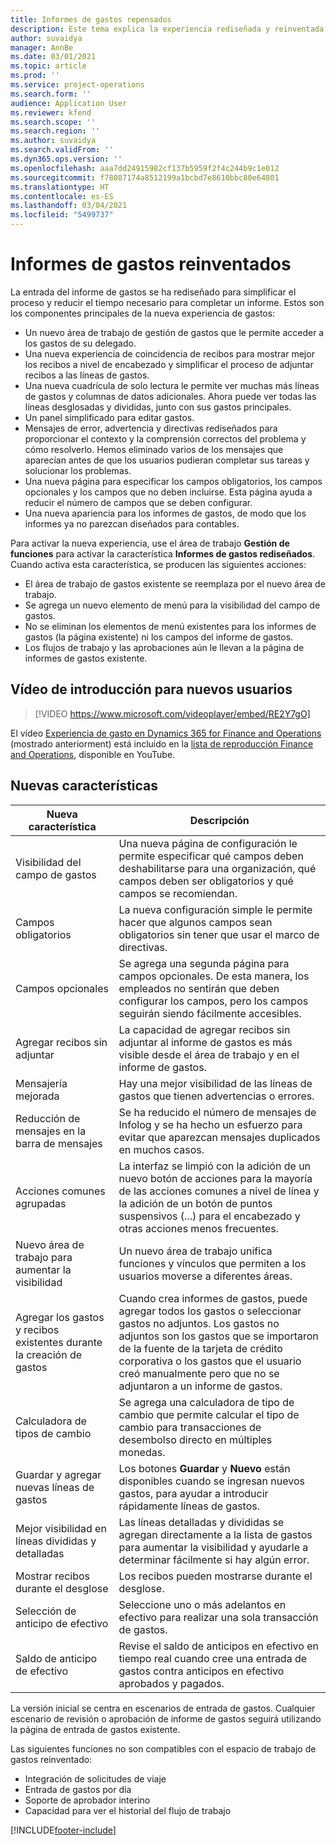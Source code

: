 ```yaml
---
title: Informes de gastos repensados
description: Este tema explica la experiencia rediseñada y reinventada para la entrada del informe de gastos.
author: suvaidya
manager: AnnBe
ms.date: 03/01/2021
ms.topic: article
ms.prod: ''
ms.service: project-operations
ms.search.form: ''
audience: Application User
ms.reviewer: kfend
ms.search.scope: ''
ms.search.region: ''
ms.author: suvaidya
ms.search.validFrom: ''
ms.dyn365.ops.version: ''
ms.openlocfilehash: aaa7dd24915982cf137b5959f2f4c244b9c1e012
ms.sourcegitcommit: f78087174a8512199a1bcbd7e8610bbc80e64801
ms.translationtype: HT
ms.contentlocale: es-ES
ms.lasthandoff: 03/04/2021
ms.locfileid: "5499737"
---
```

# <a name="expense-reports-reimagined"></a>Informes de gastos reinventados

La entrada del informe de gastos se ha rediseñado para simplificar el proceso y reducir el tiempo necesario para completar un informe. Estos son los componentes principales de la nueva experiencia de gastos:

- Un nuevo área de trabajo de gestión de gastos que le permite acceder a los gastos de su delegado.
- Una nueva experiencia de coincidencia de recibos para mostrar mejor los recibos a nivel de encabezado y simplificar el proceso de adjuntar recibos a las líneas de gastos.
- Una nueva cuadrícula de solo lectura le permite ver muchas más líneas de gastos y columnas de datos adicionales. Ahora puede ver todas las líneas desglosadas y divididas, junto con sus gastos principales.
- Un panel simplificado para editar gastos.
- Mensajes de error, advertencia y directivas rediseñados para proporcionar el contexto y la comprensión correctos del problema y cómo resolverlo. Hemos eliminado varios de los mensajes que aparecían antes de que los usuarios pudieran completar sus tareas y solucionar los problemas.
- Una nueva página para especificar los campos obligatorios, los campos opcionales y los campos que no deben incluirse. Esta página ayuda a reducir el número de campos que se deben configurar.
- Una nueva apariencia para los informes de gastos, de modo que los informes ya no parezcan diseñados para contables.

Para activar la nueva experiencia, use el área de trabajo **Gestión de funciones** para activar la característica **Informes de gastos rediseñados**. Cuando activa esta característica, se producen las siguientes acciones:

- El área de trabajo de gastos existente se reemplaza por el nuevo área de trabajo.
- Se agrega un nuevo elemento de menú para la visibilidad del campo de gastos.
- No se eliminan los elementos de menú existentes para los informes de gastos (la página existente) ni los campos del informe de gastos.
- Los flujos de trabajo y las aprobaciones aún le llevan a la página de informes de gastos existente.

## <a name="getting-started-video-for-new-users"></a>Vídeo de introducción para nuevos usuarios

> [!VIDEO https://www.microsoft.com/videoplayer/embed/RE2Y7gO]

El vídeo [Experiencia de gasto en Dynamics 365 for Finance and Operations](https://youtu.be/Ocy-MsTvEE0) (mostrado anteriorment) está incluido en la [lista de reproducción Finance and Operations](https://www.youtube.com/playlist?list=PLcakwueIHoT_SYfIaPGoOhloFoCXiUSyW), disponible en YouTube.

## <a name="new-features"></a>Nuevas características

| Nueva característica | Descripción |
|---|----|
| Visibilidad del campo de gastos | Una nueva página de configuración le permite especificar qué campos deben deshabilitarse para una organización, qué campos deben ser obligatorios y qué campos se recomiendan. |
| Campos obligatorios | La nueva configuración simple le permite hacer que algunos campos sean obligatorios sin tener que usar el marco de directivas. |
| Campos opcionales | Se agrega una segunda página para campos opcionales. De esta manera, los empleados no sentirán que deben configurar los campos, pero los campos seguirán siendo fácilmente accesibles. |
| Agregar recibos sin adjuntar | La capacidad de agregar recibos sin adjuntar al informe de gastos es más visible desde el área de trabajo y en el informe de gastos. |
| Mensajería mejorada | Hay una mejor visibilidad de las líneas de gastos que tienen advertencias o errores. |
| Reducción de mensajes en la barra de mensajes| Se ha reducido el número de mensajes de Infolog y se ha hecho un esfuerzo para evitar que aparezcan mensajes duplicados en muchos casos. |
| Acciones comunes agrupadas | La interfaz se limpió con la adición de un nuevo botón de acciones para la mayoría de las acciones comunes a nivel de línea y la adición de un botón de puntos suspensivos (...) para el encabezado y otras acciones menos frecuentes. |
| Nuevo área de trabajo para aumentar la visibilidad | Un nuevo área de trabajo unifica funciones y vínculos que permiten a los usuarios moverse a diferentes áreas. |
| Agregar los gastos y recibos existentes durante la creación de gastos | Cuando crea informes de gastos, puede agregar todos los gastos o seleccionar gastos no adjuntos. Los gastos no adjuntos son los gastos que se importaron de la fuente de la tarjeta de crédito corporativa o los gastos que el usuario creó manualmente pero que no se adjuntaron a un informe de gastos.|
| Calculadora de tipos de cambio | Se agrega una calculadora de tipo de cambio que permite calcular el tipo de cambio para transacciones de desembolso directo en múltiples monedas. |
| Guardar y agregar nuevas líneas de gastos | Los botones **Guardar** y **Nuevo** están disponibles cuando se ingresan nuevos gastos, para ayudar a introducir rápidamente líneas de gastos. |
| Mejor visibilidad en líneas divididas y detalladas | Las líneas detalladas y divididas se agregan directamente a la lista de gastos para aumentar la visibilidad y ayudarle a determinar fácilmente si hay algún error. |
| Mostrar recibos durante el desglose | Los recibos pueden mostrarse durante el desglose. |
| Selección de anticipo de efectivo | Seleccione uno o más adelantos en efectivo para realizar una sola transacción de gastos. |
| Saldo de anticipo de efectivo | Revise el saldo de anticipos en efectivo en tiempo real cuando cree una entrada de gastos contra anticipos en efectivo aprobados y pagados. |

La versión inicial se centra en escenarios de entrada de gastos. Cualquier escenario de revisión o aprobación de informe de gastos seguirá utilizando la página de entrada de gastos existente.

Las siguientes funciones no son compatibles con el espacio de trabajo de gastos reinventado:

- Integración de solicitudes de viaje
- Entrada de gastos por día
- Soporte de aprobador interino
- Capacidad para ver el historial del flujo de trabajo


[!INCLUDE[footer-include](../includes/footer-banner.md)]
